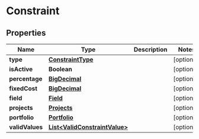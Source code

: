 
# Constraint

## Properties
Name | Type | Description | Notes
------------ | ------------- | ------------- | -------------
**type** | [**ConstraintType**](ConstraintType.md) |  |  [optional]
**isActive** | **Boolean** |  |  [optional]
**percentage** | [**BigDecimal**](BigDecimal.md) |  |  [optional]
**fixedCost** | [**BigDecimal**](BigDecimal.md) |  |  [optional]
**field** | [**Field**](Field.md) |  |  [optional]
**projects** | [**Projects**](Projects.md) |  |  [optional]
**portfolio** | [**Portfolio**](Portfolio.md) |  |  [optional]
**validValues** | [**List&lt;ValidConstraintValue&gt;**](ValidConstraintValue.md) |  |  [optional]




